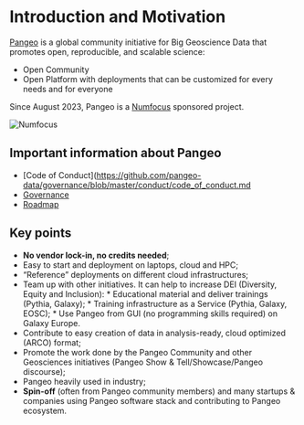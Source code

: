 # Introduction and Motivation


[Pangeo](https://pangeo.io) is a global community initiative for Big Geoscience Data that promotes open, reproducible, and scalable science:

- Open Community
- Open Platform with deployments that can be customized for every needs and for everyone

Since August 2023, Pangeo is a [Numfocus](https://numfocus.org) sponsored project.

![Numfocus](../figures/Numfocus.png)

## Important information about Pangeo

- [Code of Conduct](https://github.com/pangeo-data/governance/blob/master/conduct/code_of_conduct.md 
- [Governance](https://github.com/pangeo-data/governance/blob/master/governance.md) 
- [Roadmap](https://pangeo.io/roadmap.html)


## Key points

- **No vendor lock-in, no credits needed**; 
- Easy to start and deployment on laptops, cloud and HPC;
- “Reference” deployments on different cloud infrastructures; 
- Team up with other initiatives. It can help to increase DEI (Diversity, Equity and Inclusion):
      * Educational material and deliver trainings (Pythia, Galaxy);
      * Training infrastructure as a Service (Pythia, Galaxy, EOSC);
      * Use Pangeo from GUI (no programming skills required) on Galaxy Europe.
- Contribute to easy creation of data in analysis-ready, cloud optimized (ARCO) format;
- Promote the work done by the Pangeo Community and other Geosciences initiatives (Pangeo Show & Tell/Showcase/Pangeo discourse);
- Pangeo heavily used in industry;
- **Spin-off** (often from Pangeo community members) and many startups & companies using Pangeo software stack and contributing to Pangeo ecosystem.


